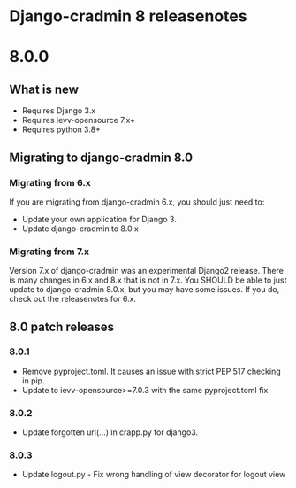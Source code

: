 Django-cradmin 8 releasenotes
=============================


8.0.0
=====

## What is new

- Requires Django 3.x
- Requires ievv-opensource 7.x+
- Requires python 3.8+


## Migrating to django-cradmin 8.0

### Migrating from 6.x
If you are migrating from django-cradmin 6.x, you should just need to:

- Update your own application for Django 3.
- Update django-cradmin to 8.0.x


### Migrating from 7.x
Version 7.x of django-cradmin was an experimental Django2 release. There is many changes
in 6.x and 8.x that is not in 7.x. You SHOULD be able to just update to django-cradmin 8.0.x,
but you may have some issues. If you do, check out the releasenotes for 6.x.


## 8.0 patch releases

### 8.0.1
- Remove pyproject.toml. It causes an issue with strict PEP 517 checking in pip.
- Update to ievv-opensource>=7.0.3 with the same pyproject.toml fix.

### 8.0.2
- Update forgotten url(...) in crapp.py for django3.

### 8.0.3
- Update logout.py - Fix wrong handling of view decorator for logout view

